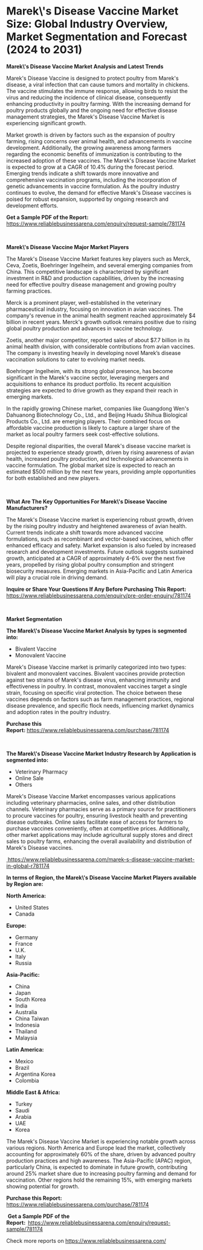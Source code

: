 <p><h1>Marek\'s Disease Vaccine Market Size: Global Industry Overview, Market Segmentation and Forecast (2024 to 2031)</h1></p><p><strong>Marek\'s Disease Vaccine Market Analysis and Latest Trends</strong></p>
<p><p>Marek's Disease Vaccine is designed to protect poultry from Marek's disease, a viral infection that can cause tumors and mortality in chickens. The vaccine stimulates the immune response, allowing birds to resist the virus and reducing the incidence of clinical disease, consequently enhancing productivity in poultry farming. With the increasing demand for poultry products globally and the ongoing need for effective disease management strategies, the Marek's Disease Vaccine Market is experiencing significant growth.</p><p>Market growth is driven by factors such as the expansion of poultry farming, rising concerns over animal health, and advancements in vaccine development. Additionally, the growing awareness among farmers regarding the economic benefits of immunization is contributing to the increased adoption of these vaccines. The Marek's Disease Vaccine Market is expected to grow at a CAGR of 10.4% during the forecast period. Emerging trends indicate a shift towards more innovative and comprehensive vaccination programs, including the incorporation of genetic advancements in vaccine formulation. As the poultry industry continues to evolve, the demand for effective Marek's Disease vaccines is poised for robust expansion, supported by ongoing research and development efforts.</p></p>
<p><strong>Get a Sample PDF of the Report:&nbsp;</strong> <a href="https://www.reliablebusinessarena.com/enquiry/request-sample/781174?utm_campaign=1948&utm_medium=2&utm_source=Github&utm_content=ia&utm_term=30122024&utm_id=mareks-disease-vaccine">https://www.reliablebusinessarena.com/enquiry/request-sample/781174</a></p>
<p>&nbsp;</p>
<p><strong>Marek\'s Disease Vaccine Major Market Players</strong></p>
<p><p>The Marek's Disease Vaccine Market features key players such as Merck, Ceva, Zoetis, Boehringer Ingelheim, and several emerging companies from China. This competitive landscape is characterized by significant investment in R&D and production capabilities, driven by the increasing need for effective poultry disease management and growing poultry farming practices.</p><p>Merck is a prominent player, well-established in the veterinary pharmaceutical industry, focusing on innovation in avian vaccines. The company's revenue in the animal health segment reached approximately $4 billion in recent years. Merck's growth outlook remains positive due to rising global poultry production and advances in vaccine technology.</p><p>Zoetis, another major competitor, reported sales of about $7.7 billion in its animal health division, with considerable contributions from avian vaccines. The company is investing heavily in developing novel Marek’s disease vaccination solutions to cater to evolving market needs.</p><p>Boehringer Ingelheim, with its strong global presence, has become significant in the Marek's vaccine sector, leveraging mergers and acquisitions to enhance its product portfolio. Its recent acquisition strategies are expected to drive growth as they expand their reach in emerging markets.</p><p>In the rapidly growing Chinese market, companies like Guangdong Wen's Dahuanong Biotechnology Co., Ltd., and Beijing Huadu Shihua Biological Products Co., Ltd. are emerging players. Their combined focus on affordable vaccine production is likely to capture a larger share of the market as local poultry farmers seek cost-effective solutions.</p><p>Despite regional disparities, the overall Marek's disease vaccine market is projected to experience steady growth, driven by rising awareness of avian health, increased poultry production, and technological advancements in vaccine formulation. The global market size is expected to reach an estimated $500 million by the next few years, providing ample opportunities for both established and new players.</p></p>
<p>&nbsp;</p>
<p><strong>What Are The Key Opportunities For Marek\'s Disease Vaccine Manufacturers?</strong></p>
<p><p>The Marek's Disease Vaccine market is experiencing robust growth, driven by the rising poultry industry and heightened awareness of avian health. Current trends indicate a shift towards more advanced vaccine formulations, such as recombinant and vector-based vaccines, which offer enhanced efficacy and safety. Market expansion is also fueled by increased research and development investments. Future outlook suggests sustained growth, anticipated at a CAGR of approximately 4-6% over the next five years, propelled by rising global poultry consumption and stringent biosecurity measures. Emerging markets in Asia-Pacific and Latin America will play a crucial role in driving demand.</p></p>
<p><strong>Inquire or Share Your Questions If Any Before Purchasing This Report:</strong> <a href="https://www.reliablebusinessarena.com/enquiry/pre-order-enquiry/781174?utm_campaign=1948&utm_medium=2&utm_source=Github&utm_content=ia&utm_term=30122024&utm_id=mareks-disease-vaccine">https://www.reliablebusinessarena.com/enquiry/pre-order-enquiry/781174</a></p>
<p>&nbsp;</p>
<p><strong>Market Segmentation</strong></p>
<p><strong>The Marek\'s Disease Vaccine Market Analysis by types is segmented into:</strong></p>
<p><ul><li>Bivalent Vaccine</li><li>Monovalent Vaccine</li></ul></p>
<p><p>Marek's Disease Vaccine market is primarily categorized into two types: bivalent and monovalent vaccines. Bivalent vaccines provide protection against two strains of Marek's disease virus, enhancing immunity and effectiveness in poultry. In contrast, monovalent vaccines target a single strain, focusing on specific viral protection. The choice between these vaccines depends on factors such as farm management practices, regional disease prevalence, and specific flock needs, influencing market dynamics and adoption rates in the poultry industry.</p></p>
<p><strong>Purchase this Report:&nbsp;</strong><a href="https://www.reliablebusinessarena.com/purchase/781174?utm_campaign=1948&utm_medium=2&utm_source=Github&utm_content=ia&utm_term=30122024&utm_id=mareks-disease-vaccine">https://www.reliablebusinessarena.com/purchase/781174</a></p>
<p>&nbsp;</p>
<p><strong>The Marek\'s Disease Vaccine Market Industry Research by Application is segmented into:</strong></p>
<p><ul><li>Veterinary Pharmacy</li><li>Online Sale</li><li>Others</li></ul></p>
<p><p>Marek's Disease Vaccine Market encompasses various applications including veterinary pharmacies, online sales, and other distribution channels. Veterinary pharmacies serve as a primary source for practitioners to procure vaccines for poultry, ensuring livestock health and preventing disease outbreaks. Online sales facilitate ease of access for farmers to purchase vaccines conveniently, often at competitive prices. Additionally, other market applications may include agricultural supply stores and direct sales to poultry farms, enhancing the overall availability and distribution of Marek's Disease vaccines.</p></p>
<p><a href="https://www.reliablebusinessarena.com/marek-s-disease-vaccine-market-in-global-r781174?utm_campaign=1948&utm_medium=2&utm_source=Github&utm_content=ia&utm_term=30122024&utm_id=mareks-disease-vaccine">&nbsp;https://www.reliablebusinessarena.com/marek-s-disease-vaccine-market-in-global-r781174</a></p>
<p><strong>In terms of Region, the Marek\'s Disease Vaccine Market Players available by Region are:</strong></p>
<p>
    <p> <strong> North America: </strong>
        <ul>
            <li>United States</li>
            <li>Canada</li>
        </ul>
        </p> 
    <p> <strong> Europe: </strong>
        <ul>
            <li>Germany</li>
            <li>France</li>
            <li>U.K.</li>
            <li>Italy</li>
            <li>Russia</li>
        </ul>
        </p> 
    <p> <strong> Asia-Pacific: </strong>
        <ul>
            <li>China</li>
            <li>Japan</li>
            <li>South Korea</li>
            <li>India</li>
            <li>Australia</li>
            <li>China Taiwan</li>
            <li>Indonesia</li>
            <li>Thailand</li>
            <li>Malaysia</li>
        </ul>
        </p> 
    <p> <strong> Latin America: </strong>
        <ul>
            <li>Mexico</li>
            <li>Brazil</li>
            <li>Argentina Korea</li>
            <li>Colombia</li>
        </ul>
        </p> 
    <p> <strong> Middle East & Africa: </strong>
        <ul>
            <li>Turkey</li>
            <li>Saudi</li>
            <li>Arabia</li>
            <li>UAE</li>
            <li>Korea</li>
        </ul>
    </p>
    </p>
<p><p>The Marek's Disease Vaccine Market is experiencing notable growth across various regions. North America and Europe lead the market, collectively accounting for approximately 60% of the share, driven by advanced poultry production practices and high awareness. The Asia-Pacific (APAC) region, particularly China, is expected to dominate in future growth, contributing around 25% market share due to increasing poultry farming and demand for vaccination. Other regions hold the remaining 15%, with emerging markets showing potential for growth.</p></p>
<p><strong>Purchase this Report: </strong><a href="https://www.reliablebusinessarena.com/purchase/781174?utm_campaign=1948&utm_medium=2&utm_source=Github&utm_content=ia&utm_term=30122024&utm_id=mareks-disease-vaccine">https://www.reliablebusinessarena.com/purchase/781174</a></p>
<p>&nbsp;<strong>Get a Sample PDF of the Report:&nbsp;&nbsp;</strong><a href="https://www.reliablebusinessarena.com/enquiry/request-sample/781174?utm_campaign=1948&utm_medium=2&utm_source=Github&utm_content=ia&utm_term=30122024&utm_id=mareks-disease-vaccine">https://www.reliablebusinessarena.com/enquiry/request-sample/781174</a></p>
<p><strong></strong></p>
<p>Check more reports on <a href="https://www.reliablebusinessarena.com/?utm_campaign=1948&utm_medium=2&utm_source=Github&utm_content=ia&utm_term=30122024&utm_id=mareks-disease-vaccine">https://www.reliablebusinessarena.com/</a></p>